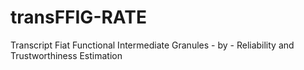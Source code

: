 # transFFIG-RATE
 Transcript Fiat Functional Intermediate Granules - by - Reliability and Trustworthiness Estimation
